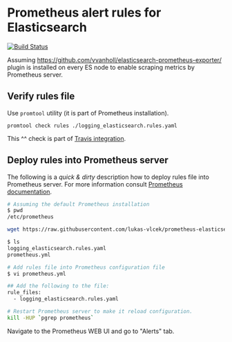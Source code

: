 # Prometheus alert rules for Elasticsearch

[![Build Status](https://travis-ci.org/lukas-vlcek/prometheus-elasticsearch-rules.svg?branch=master)](https://travis-ci.org/lukas-vlcek/prometheus-elasticsearch-rules)

Assuming <https://github.com/vvanholl/elasticsearch-prometheus-exporter/> plugin is installed on every ES node to enable
scraping metrics by Prometheus server. 

## Verify rules file

Use `promtool` utility (it is part of Prometheus installation).
```
promtool check rules ./logging_elasticsearch.rules.yaml
```

This ^^ check is part of [Travis integration](.travis.yml).

## Deploy rules into Prometheus server

The following is a _quick & dirty_ description how to deploy rules file into Prometheus server. For more information
consult [Prometheus documentation](https://prometheus.io/docs/prometheus/latest/configuration/recording_rules/).

```bash
# Assuming the default Prometheus installation
$ pwd
/etc/prometheus

wget https://raw.githubusercontent.com/lukas-vlcek/prometheus-elasticsearch-rules/master/logging_elasticsearch.rules.yaml

$ ls 
logging_elasticsearch.rules.yaml
prometheus.yml

# Add rules file into Prometheus configuration file
$ vi prometheus.yml

## Add the following to the file:
rule_files:
  - logging_elasticsearch.rules.yaml

# Restart Prometheus server to make it reload configuration.
kill -HUP `pgrep prometheus`
```

Navigate to the Prometheus WEB UI and go to "Alerts" tab.
